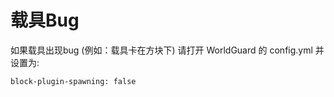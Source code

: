 # 载具Bug

如果载具出现bug \(例如：载具卡在方块下\) 请打开 WorldGuard 的 config.yml 并设置为:

```text
block-plugin-spawning: false
```

